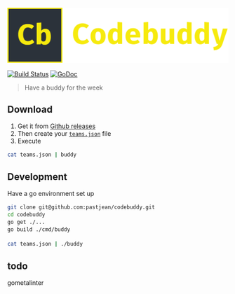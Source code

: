 ![Logo](assets/banner.png)

[![Build Status](https://travis-ci.org/pastjean/codebuddy.svg?branch=master)](https://travis-ci.org/pastjean/codebuddy)
[![GoDoc](http://godoc.org/github.com/pastjean/codebuddy?status.svg)](http://godoc.org/github.com/pastjean/codebuddy)

> Have a buddy for the week


## Download

1. Get it from [Github releases](https://github.com/pastjean/codebuddy/releases/latest/)
2. Then create your [`teams.json`](teams.json) file
3. Execute
```sh
cat teams.json | buddy
```

## Development

Have a go environment set up

```sh
git clone git@github.com:pastjean/codebuddy.git
cd codebuddy
go get ./...
go build ./cmd/buddy

cat teams.json | ./buddy
```

## todo

gometalinter
